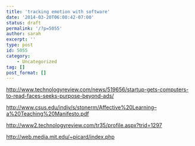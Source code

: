 ```yaml
---
title: 'tracking emotion with software'
date: '2014-03-20T06:00:42-07:00'
status: draft
permalink: '/?p=5055'
author: sarah
excerpt: ''
type: post
id: 5055
category:
    - Uncategorized
tag: []
post_format: []
---
```

http://www.technologyreview.com/news/519656/startup-gets-computers-to-read-faces-seeks-purpose-beyond-ads/

http://www.csus.edu/indiv/s/stonerm/Affective%20Learning–a%20Teaching%20Manifesto.pdf

http://www2.technologyreview.com/tr35/profile.aspx?trid=1297

http://web.media.mit.edu/~picard/index.php